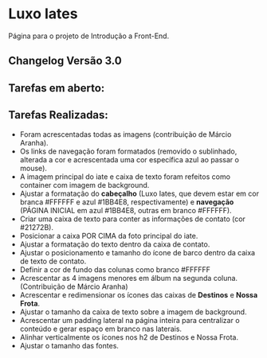 # Luxo Iates
Página para o projeto de Introdução a Front-End.

## Changelog Versão 3.0

## Tarefas em aberto:

## Tarefas Realizadas:
* Foram acrescentadas todas as imagens (contribuição de Márcio Aranha).
* Os links de navegação foram formatados (removido o sublinhado, alterada a cor e acrescentada uma cor específica azul ao passar o mouse).
* A imagem principal do iate e caixa de texto foram refeitos como container com imagem de background.
* Ajustar a formatação do **cabeçalho** (Luxo Iates, que devem estar em cor branca #FFFFFF e azul #1BB4E8, respectivamente) e **navegação** (PÁGINA INICIAL em azul #1BB4E8, outras em branco #FFFFFF).
* Criar uma caixa de texto para conter as informações de contato (cor #21272B).
* Posicionar a caixa POR CIMA da foto principal do iate.
* Ajustar a formatação do texto dentro da caixa de contato.
* Ajustar o posicionamento e tamanho do ícone de barco dentro da caixa de texto de contato.
* Definir a cor de fundo das colunas como branco #FFFFFF
* Acrescentar as 4 imagens menores em álbum na segunda coluna. (Contribuição de Márcio Aranha)
* Acrescentar e redimensionar os ícones das caixas de **Destinos** e **Nossa Frota**.
* Ajustar o tamanho da caixa de texto sobre a imagem de background.
* Acrescentar um padding lateral na página inteira para centralizar o conteúdo e gerar espaço em branco nas laterais.
* Alinhar verticalmente os ícones nos h2 de Destinos e Nossa Frota.
* Ajustar o tamanho das fontes.
